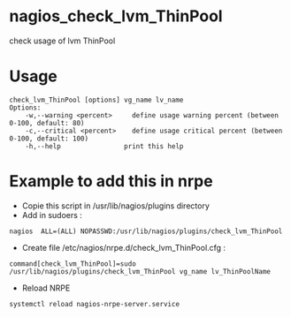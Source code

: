 nagios_check_lvm_ThinPool
=========================

check usage of lvm ThinPool

# Usage
``` shell
check_lvm_ThinPool [options] vg_name lv_name
Options:
    -w,--warning <percent>     define usage warning percent (between 0-100, default: 80)
    -c,--critical <percent>    define usage critical percent (between 0-100, default: 100)
    -h,--help                print this help
```

# Example to add this in nrpe
 + Copie this script in /usr/lib/nagios/plugins directory
 + Add in sudoers :
``` shell
nagios  ALL=(ALL) NOPASSWD:/usr/lib/nagios/plugins/check_lvm_ThinPool
```
 + Create file /etc/nagios/nrpe.d/check_lvm_ThinPool.cfg :
``` shell
command[check_lvm_ThinPool]=sudo /usr/lib/nagios/plugins/check_lvm_ThinPool vg_name lv_ThinPoolName
```
 + Reload NRPE
``` shell
systemctl reload nagios-nrpe-server.service
```
